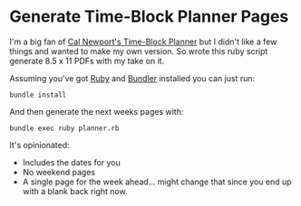 # Generate Time-Block Planner Pages

I'm a big fan of [Cal Newport's Time-Block Planner](https://www.timeblockplanner.com)
but I didn't like a few things and wanted to make my own version. So wrote this
ruby script generate 8.5 x 11 PDFs with my take on it.

Assuming you've got [Ruby](http://www.ruby-lang.org/en/) and [Bundler](https://bundler.io)
installed you can just run:
```
bundle install
```
And then generate the next weeks pages with:
```
bundle exec ruby planner.rb
```

It's opinionated:

- Includes the dates for you
- No weekend pages
- A single page for the week ahead... might change that since you end up with a blank back right now.
